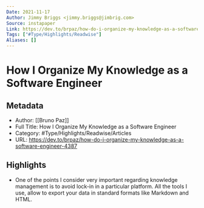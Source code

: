 ```yaml
---
Date: 2021-11-17
Author: Jimmy Briggs <jimmy.briggs@jimbrig.com>
Source: instapaper
Link: https://dev.to/brpaz/how-do-i-organize-my-knowledge-as-a-software-engineer-4387
Tags: ["#Type/Highlights/Readwise"]
Aliases: []
---
```

# How I Organize My Knowledge as a Software Engineer

## Metadata
- Author: [[Bruno Paz]]
- Full Title: How I Organize My Knowledge as a Software Engineer
- Category: #Type/Highlights/Readwise/Articles
- URL: https://dev.to/brpaz/how-do-i-organize-my-knowledge-as-a-software-engineer-4387

## Highlights
- One of the points I consider very important regarding knowledge management is to avoid lock-in in a particular platform. All the tools I use, allow to export your data in standard formats like Markdown and HTML.

